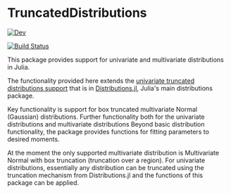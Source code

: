 # TruncatedDistributions

[![Dev](https://img.shields.io/badge/docs-dev-blue.svg)](https://yoninazarathy.github.io/TruncatedDistributions.jl/dev/)


[![Build Status](https://travis-ci.com/yoninazarathy/TruncatedDistributions.jl.svg?branch=master)](https://travis-ci.com/yoninazarathy/TruncatedDistributions.jl)

This package provides support for univariate and multivariate distributions in Julia.

The functionality provided here extends the [univariate truncated distributions support](https://juliastats.org/Distributions.jl/latest/truncate/) that is in [Distributions.jl](https://github.com/JuliaStats/Distributions.jl), Julia's main distributions package. 

Key functionality is support for box truncated multivariate Normal (Gaussian) distributions. Further functionality both for the univariate distributions and multivariate distributions 
Beyond basic distribution functionality, the package provides functions for fitting parameters to desired moments.

At the moment the only supported multivariate distribution is Multivariate Normal with box truncation (truncation over a region). For univariate distributions, essentially any distribution can be truncated using the truncation mechanism from Distributions.jl and the functions of this package can be applied.  
